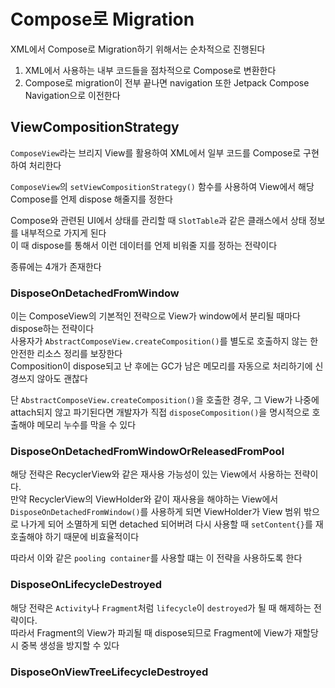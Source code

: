 # Compose로 Migration
XML에서 Compose로 Migration하기 위해서는 순차적으로 진행된다

1. XML에서 사용하는 내부 코드들을 점차적으로 Compose로 변환한다
2. Compose로 migration이 전부 끝나면 navigation 또한 Jetpack Compose Navigation으로 이전한다

## ViewCompositionStrategy
`ComposeView`라는 브리지 View를 활용하여 XML에서 일부 코드를 Compose로 구현하여 처리한다

`ComposeView`의 `setViewCompositionStrategy()` 함수를 사용하여 View에서 해당 Compose를 언제 dispose 해줄지를 정한다     

Compose와 관련된 UI에서 상태를 관리할 때 `SlotTable`과 같은 클래스에서 상태 정보를 내부적으로 가지게 된다       
이 때 dispose를 통해서 이런 데이터를 언제 비워줄 지를 정하는 전략이다

종류에는 4개가 존재한다

### DisposeOnDetachedFromWindow
이는 ComposeView의 기본적인 전략으로 View가 window에서 분리될 때마다 dispose하는 전략이다       
사용자가 `AbstractComposeView.createComposition()`를 별도로 호출하지 않는 한 안전한 리소스 정리를 보장한다      
Composition이 dispose되고 난 후에는 GC가 남은 메모리를 자동으로 처리하기에 신경쓰지 않아도 괜찮다

단 `AbstractComposeView.createComposition()`을 호출한 경우, 그 View가 나중에 attach되지 않고 파기된다면 개발자가 직접 `disposeComposition()`을 명시적으로 호출해야 메모리 누수를 막을 수 있다

### DisposeOnDetachedFromWindowOrReleasedFromPool
해당 전략은 RecyclerView와 같은 재사용 가능성이 있는 View에서 사용하는 전략이다.        
만약 RecyclerView의 ViewHolder와 같이 재사용을 해야하는 View에서 `DisposeOnDetachedFromWindow()`를 사용하게 되면 ViewHolder가 View 범위 밖으로 나가게 되어 소멸하게 되면 detached 되어버려 다시 사용할 때 `setContent{}`를 재호출해야 하기 때문에 비효율적이다

따라서 이와 같은 `pooling container`를 사용할 떄는 이 전략을 사용하도록 한다

### DisposeOnLifecycleDestroyed
해당 전략은 `Activity`나 `Fragment`처럼 `lifecycle`이 `destroyed`가 될 때 해제하는 전략이다.        
따라서 Fragment의 View가 파괴될 때 dispose되므로 Fragment에 View가 재할당 시 중복 생성을 방지할 수 있다

### DisposeOnViewTreeLifecycleDestroyed
